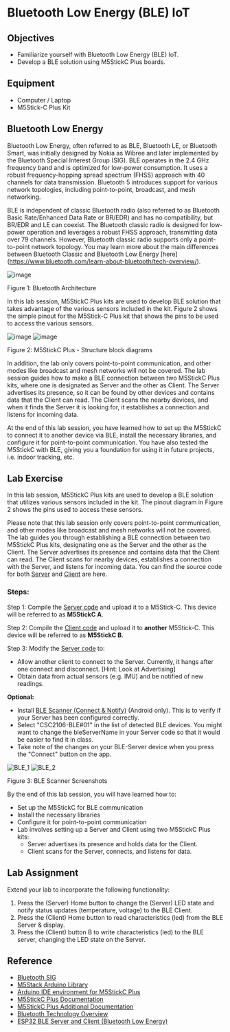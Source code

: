 # Bluetooth Low Energy (BLE) IoT

## Objectives
- Familiarize yourself with Bluetooth Low Energy (BLE) IoT.
- Develop a BLE solution using M5StickC Plus boards.

## Equipment
- Computer / Laptop
- M5Stick-C Plus Kit

## Bluetooth Low Energy

Bluetooth Low Energy, often referred to as BLE, Bluetooth LE, or Bluetooth Smart, was initially designed by Nokia as Wibree and later implemented by the Bluetooth Special Interest Group (SIG). BLE operates in the 2.4 GHz frequency band and is optimized for low-power consumption. It uses a robust frequency-hopping spread spectrum (FHSS) approach with 40 channels for data transmission. Bluetooth 5 introduces support for various network topologies, including point-to-point, broadcast, and mesh networking.

BLE is independent of classic Bluetooth radio (also referred to as Bluetooth Basic Rate/Enhanced Data Rate or BR/EDR) and has no compatibility, but BR/EDR and LE can coexist. The Bluetooth classic radio is designed for low-power operation and leverages a robust FHSS approach, transmitting data over 79 channels. However, Bluetooth classic radio supports only a point-to-point network topology. You may learn more about the main differences between Bluetooth Classic and Bluetooth Low Energy [here] (https://www.bluetooth.com/learn-about-bluetooth/tech-overview/).

![image](https://github.com/drfuzzi/CSC2106_BLE/assets/108112390/b982bd43-89a1-453d-a563-b097ae9583ee)

Figure 1: Bluetooth Architecture

In this lab session, M5StickC Plus kits are used to develop BLE solution that takes advantage of the various sensors included in the kit. Figure 2 shows the simple pinout for the M5Stick-C Plus kit that shows the pins to be used to access the various sensors.

![image](https://github.com/drfuzzi/CSC2106_BLE/assets/108112390/786519ea-b43f-486e-8e69-bc78ec39ea22)
![image](https://github.com/drfuzzi/CSC2106_BLE/assets/108112390/378c4096-e11e-4843-a625-0c8f7e7bbb09)

Figure 2: M5StickC Plus - Structure block diagrams

In addition, the lab only covers point-to-point communication, and other modes like broadcast and mesh networks will not be covered. The lab session guides how to make a BLE connection between two M5StickC Plus kits, where one is designated as Server and the other as Client. The Server advertises its presence, so it can be found by other devices and contains data that the Client can read. The Client scans the nearby devices, and when it finds the Server it is looking for, it establishes a connection and listens for incoming data. 

At the end of this lab session, you have learned how to set up the M5StickC to connect it to another device via BLE, install the necessary libraries, and configure it for point-to-point communication. You have also tested the M5StickC with BLE, giving you a foundation for using it in future projects, i.e. indoor tracking, etc.

## Lab Exercise

In this lab session, M5StickC Plus kits are used to develop a BLE solution that utilizes various sensors included in the kit. The pinout diagram in Figure 2 shows the pins used to access these sensors.

Please note that this lab session only covers point-to-point communication, and other modes like broadcast and mesh networks will not be covered. The lab guides you through establishing a BLE connection between two M5StickC Plus kits, designating one as the Server and the other as the Client. The Server advertises its presence and contains data that the Client can read. The Client scans for nearby devices, establishes a connection with the Server, and listens for incoming data. You can find the source code for both [Server](BLE_Server.ino) and [Client](BLE_Client.ino) are here.

### Steps:

Step 1: Compile the [Server code](BLE_Server.ino) and upload it to a M5Stick-C. This device will be referred to as **M5StickC A**.

Step 2: Compile the [Client code](BLE_Client.ino) and upload it to **another** M5Stick-C. This device will be referred to as **M5StickC B**.

Step 3: Modify the [Server code](BLE_Server.ino) to:
  - Allow another client to connect to the Server. Currently, it hangs after one connect and disconnect. [Hint: Look at Advertising]
  - Obtain data from actual sensors (e.g. IMU) and be notified of new readings.


**Optional:**
- Install [BLE Scanner (Connect & Notify)](https://play.google.com/store/apps/details?id=com.macdom.ble.blescanner&hl=en&gl=US&pli=1) (Android only). This is to verify if your Server has been configured correctly.
- Select "CSC2106-BLE#01" in the list of detected BLE devices. You might want to change the bleServerName in your Server code so that it would be easier to find it in class.
- Take note of the changes on your BLE-Server device when you press the "Connect" button on the app.

![BLE_1](https://github.com/drfuzzi/CSC2106_BLE/assets/108112390/558fbe07-733a-47b8-8f5f-c51cc21b55a7)
![BLE_2](https://github.com/drfuzzi/CSC2106_BLE/assets/108112390/faae550f-cba6-447d-98d8-44f86f55c1e8)

Figure 3: BLE Scanner Screenshots

By the end of this lab session, you will have learned how to:
- Set up the M5StickC for BLE communication
- Install the necessary libraries
- Configure it for point-to-point communication
- Lab involves setting up a Server and Client using two M5StickC Plus kits:
  - Server advertises its presence and holds data for the Client.
  - Client scans for the Server, connects, and listens for data.

## Lab Assignment

Extend your lab to incorporate the following functionality:

1. Press the (Server) Home button to change the (Server) LED state and notify status updates (temperature, voltage) to the BLE Client.
2. Press the (Client) Home button to read characteristics (led) from the BLE Server & display. 
3. Press the (Client) button B to write characteristics (led) to the BLE server, changing the LED state on the Server.

## Reference

- [Bluetooth SIG](https://www.bluetooth.com/learn-about-bluetooth/radio-versions)
- [M5Stack Arduino Library](https://github.com/m5stack/M5StickC-Plus)
- [Arduino IDE environment for M5StickC Plus](https://docs.m5stack.com/en/quick_start/m5stickc_plus/arduino)
- [M5StickC Plus Documentation](https://docs.m5stack.com/en/core/m5stickc_plus)
- [M5StickC Plus Additional Documentation](https://cdn.competec.ch/documents2/8/5/9/185624958/185624958.pdf)
- [Bluetooth Technology Overview](https://www.bluetooth.com/learn-about-bluetooth/tech-overview/)
- [ESP32 BLE Server and Client (Bluetooth Low Energy)](https://randomnerdtutorials.com/esp32-ble-server-client/)
